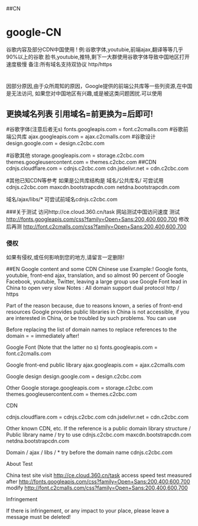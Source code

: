 ##CN    
# google-CN
谷歌内容及部分CDN中国使用 ! 例:谷歌字体,youtubie,前端ajax,翻译等等几乎90%以上的谷歌
脸书,youtubie,推特,剩下一大群使用谷歌字体导致中国地区打开速度极慢
备注:所有域名支持双协议 http/https
# 
因部分原因,由于众所周知的原因，Google提供的前端公共库等一些列资源,在中国是无法访问, 如果您对中国地区有兴趣,或是被这类问题困扰.可以使用
 

## 更换域名列表 引用域名=前更换为=后即可!
#谷歌字体(注意后者无s)
fonts.googleapis.com = font.c2cmalls.com
#谷歌前端公共库
ajax.googleapis.com = ajax.c2cmalls.com
#谷歌设计
design.google.com = design.c2cbc.com

#谷歌其他
storage.googleapis.com = storage.c2cbc.com
themes.googleusercontent.com = themes.c2cbc.com
##CDN
cdnjs.cloudflare.com = cdnjs.c2cbc.com
cdn.jsdelivr.net = cdn.c2cbc.com


#其他已知CDN等参考 如果是公共库结构是 域名/公共库名/ 可尝试用cdnjs.c2cbc.com
maxcdn.bootstrapcdn.com
netdna.bootstrapcdn.com

域名/ajax/libs/* 可尝试前域名cdnjs.c2cbc.com

###关于测试
访问http://ce.cloud.360.cn/task  网站测试中国访问速度
 测试 http://fonts.googleapis.com/css?family=Open+Sans:200,400,600,700
 修改后再测 http://font.c2cmalls.com/css?family=Open+Sans:200,400,600,700
 
### 侵权
如果有侵权,或任何影响到您的地方,请留言一定删除!


##EN
Google content and some CDN Chinese use Example:! Google fonts, youtubie, front-end ajax, translation, and so almost 90 percent of Google Facebook, youtubie, Twitter, leaving a large group use Google Font lead in China to open very slow Notes : All domain support dual protocol http / https

Part of the reason because, due to reasons known, a series of front-end resources Google provides public libraries in China is not accessible, if you are interested in China, or be troubled by such problems. You can use

Before replacing the list of domain names to replace references to the domain = = immediately after!

Google Font (Note that the latter no s)
fonts.googleapis.com = font.c2cmalls.com

Google front-end public library
ajax.googleapis.com = ajax.c2cmalls.com

Google design
design.google.com = design.c2cbc.com

Other Google
storage.googleapis.com = storage.c2cbc.com themes.googleusercontent.com = themes.c2cbc.com

CDN

cdnjs.cloudflare.com = cdnjs.c2cbc.com cdn.jsdelivr.net = cdn.c2cbc.com

Other known CDN, etc. If the reference is a public domain library structure / Public library name / try to use cdnjs.c2cbc.com
maxcdn.bootstrapcdn.com netdna.bootstrapcdn.com

Domain / ajax / libs / * try before the domain name cdnjs.c2cbc.com

About Test

China test site visit http://ce.cloud.360.cn/task access speed test measured after http://fonts.googleapis.com/css?family=Open+Sans:200,400,600,700 modify  http://font.c2cmalls.com/css?family=Open+Sans:200,400,600,700

Infringement

If there is infringement, or any impact to your place, please leave a message must be deleted!
